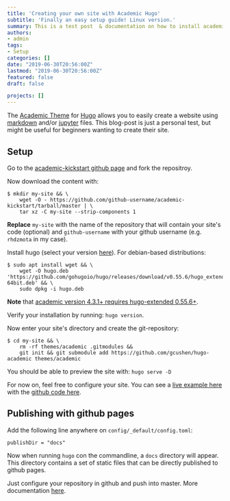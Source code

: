 ```yaml
---
title: 'Creating your own site with Academic Hugo'
subtitle: 'Finally an easy setup guide! Linux version.'
summary: This is a test post  & documentation on how to install academic hugo on a debian-based linux distro. 
authors:
- admin
tags:
- Setup
categories: []
date: "2019-06-30T20:56:00Z"
lastmod: "2019-06-30T20:56:00Z"
featured: false
draft: false

projects: []
---
```



The [Academic Theme] for [Hugo] allows you to easily create a website using [markdown] and/or [jupyter] files. This blog-post is just a personal test, but might be useful for beginners wanting to create their site. 

[Academic Theme]: https://sourcethemes.com/academic/
[Hugo]: https://gohugo.io/
[markdown]: https://en.wikipedia.org/wiki/Markdown
[jupyter]: https://jupyter.org/

## Setup

Go to the [academic-kickstart github page](https://github.com/sourcethemes/academic-kickstart) and fork the repositroy.


Now download the content with:


```commandline
$ mkdir my-site && \
    wget -O - https://github.com/github-username/academic-kickstart/tarball/master | \
    tar xz -C my-site --strip-components 1
```

**Replace** `my-site` with the name of the repository that will contain your site's code (optional) and `github-username` with your github username (e.g. `rhdzmota` in my case). 


Install hugo (select your version [here](https://github.com/gohugoio/hugo/releases)). For debian-based distributions: 

```commandline
$ sudo apt install wget && \
    wget -O hugo.deb 'https://github.com/gohugoio/hugo/releases/download/v0.55.6/hugo_extended_0.55.6_Linux-64bit.deb' && \
    sudo dpkg -i hugo.deb
```

**Note** that [academic version 4.3.1+ requires hugo-extended 0.55.6+](https://github.com/gcushen/hugo-academic/issues/1092).  

Verify your installation by running: `hugo version`. 

Now enter your site's directory and create the git-repository:

```commandline
$ cd my-site && \
    rm -rf themes/academic .gitmodules && 
    git init && git submodule add https://github.com/gcushen/hugo-academic themes/academic 
```

You should be able to preview the site with: `hugo serve -D`

For now on, feel free to configure your site. You can see a [live example here](https://academic-demo.netlify.com/) with the [github code here](https://github.com/gcushen/hugo-academic/tree/master/exampleSite). 

## Publishing with github pages

Add the following line anywhere on `config/_default/config.toml`:

```text
publishDir = "docs"
```

Now when running `hugo` con the commandline, a `docs` directory will appear. This directory contains a set of static files that can be directly published to github pages. 

Just configure your repository in github and push into master. More documentation [here](https://help.github.com/en/articles/configuring-a-publishing-source-for-github-pages). 
